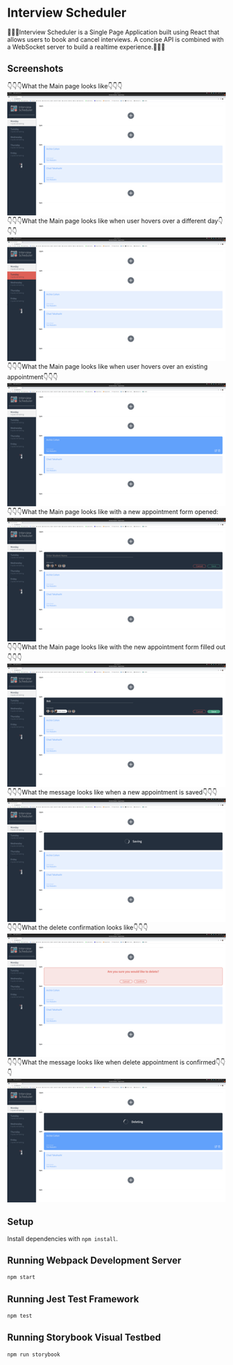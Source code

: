 # Interview Scheduler

:calendar::calendar::calendar:Interview Scheduler is a Single Page Application built using React that allows users to book and cancel interviews. A concise API is combined with a WebSocket server to build a realtime experience.:calendar::calendar::calendar:

## Screenshots
:point_down::point_down::point_down:What the Main page looks like:point_down::point_down::point_down:
!["screenshot of main page"](https://raw.githubusercontent.com/rbbenett/scheduler/1018ae935bd93bbd0268553455efd4713bd5e790/public/images/Main_Index_Page.png)
:point_down::point_down::point_down:What the Main page looks like when user hovers over a different day:point_down::point_down::point_down:
!["screenshot of main page with different day hovered over"](https://raw.githubusercontent.com/rbbenett/scheduler/1018ae935bd93bbd0268553455efd4713bd5e790/public/images/New_Day_Selected.png)
:point_down::point_down::point_down:What the Main page looks like when user hovers over an existing appointment:point_down::point_down::point_down:
!["screenshot of main page with existing appointment hovered over"](https://raw.githubusercontent.com/rbbenett/scheduler/1018ae935bd93bbd0268553455efd4713bd5e790/public/images/Appointment_Selected.png)
:point_down::point_down::point_down:What the Main page looks like with a new appointment form opened:
!["screenshot of main page with new appointment form opened"](https://raw.githubusercontent.com/rbbenett/scheduler/1018ae935bd93bbd0268553455efd4713bd5e790/public/images/New_Appointment_Form.png)
:point_down::point_down::point_down:What the Main page looks like with the new appointment form filled out:point_down::point_down::point_down:
!["screenshot of main page with new appointment form filled out"](https://raw.githubusercontent.com/rbbenett/scheduler/1018ae935bd93bbd0268553455efd4713bd5e790/public/images/New_Appointment_Form_Filled.png)
:point_down::point_down::point_down:What the message looks like when a new appointment is saved:point_down::point_down::point_down:
!["screenshot of saving message"](https://raw.githubusercontent.com/rbbenett/scheduler/1018ae935bd93bbd0268553455efd4713bd5e790/public/images/Saving_Message.png)
:point_down::point_down::point_down:What the delete confirmation looks like:point_down::point_down::point_down:
!["screenshot of delete confirmation message"](https://raw.githubusercontent.com/rbbenett/scheduler/1018ae935bd93bbd0268553455efd4713bd5e790/public/images/Delete_Confirmation.png)
:point_down::point_down::point_down:What the message looks like when delete appointment is confirmed:point_down::point_down::point_down:
!["screenshot of delete confirmation message"](https://raw.githubusercontent.com/rbbenett/scheduler/1018ae935bd93bbd0268553455efd4713bd5e790/public/images/Deleting_Message.png)

## Setup

Install dependencies with `npm install`.

## Running Webpack Development Server

```sh
npm start
```

## Running Jest Test Framework

```sh
npm test
```

## Running Storybook Visual Testbed

```sh
npm run storybook
```
